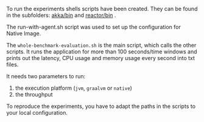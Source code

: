 To run the experiments shells scripts have been created. 
They can be found in the subfolders: [akka/bin](akka/bin) and [reactor/bin](reactor/bin) .

The run-with-agent.sh script was used to set up the configuration for Native Image.

The `whole-benchmark-evaluation.sh` is the main script, which calls the other scripts. It runs the application for more than 100 seconds/time windows and prints out the latency, CPU usage and memory usage every second into txt files.

It needs two parameters to run:
1. the execution platform (`jvm`, `graalvm` or `native`)
2. the throughput

To reproduce the experiments, you have to adapt the paths in the scripts to your local configuration.


